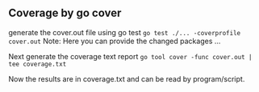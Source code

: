 ## Coverage by go cover

generate the cover.out file using go test
``` go test ./... -coverprofile cover.out ```
Note: Here you can provide the changed packages ...

Next generate the coverage text report
``` go tool cover -func cover.out | tee coverage.txt ```

Now the results are in coverage.txt and can be read by program/script.